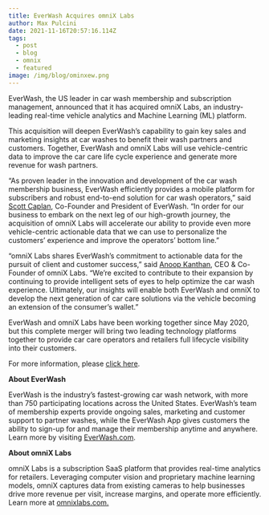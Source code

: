 ```yaml
---
title: EverWash Acquires omniX Labs
author: Max Pulcini
date: 2021-11-16T20:57:16.114Z
tags:
  - post
  - blog
  - omnix
  - featured
image: /img/blog/ominxew.png
---
```

EverWash, the US leader in car wash membership and subscription management, announced that it has acquired omniX Labs, an industry-leading real-time vehicle analytics and Machine Learning (ML) platform. 

This acquisition will deepen EverWash’s capability to gain key sales and marketing insights at car washes to benefit their wash partners and customers. Together, EverWash and omniX Labs will use vehicle-centric data to improve the car care life cycle experience and generate more revenue for wash partners.

“As proven leader in the innovation and development of the car wash membership business, EverWash efficiently provides a mobile platform for subscribers and robust end-to-end solution for car wash operators,” said [Scott Caplan](https://www.linkedin.com/in/scott-caplan-6251121aa/), Co-Founder and President of EverWash. “In order for our business to embark on the next leg of our high-growth journey, the acquisition of omniX Labs will accelerate our ability to provide even more vehicle-centric actionable data that we can use to personalize the customers’ experience and improve the operators’ bottom line.”

“omniX Labs shares EverWash’s commitment to actionable data for the pursuit of client and customer success,” said [Anoop Kanthan](https://www.linkedin.com/in/akanthan/), CEO & Co-Founder of omniX Labs. “We’re excited to contribute to their expansion by continuing to provide intelligent sets of eyes to help optimize the car wash experience. Ultimately, our insights will enable both EverWash and omniX to develop the next generation of car care solutions via the vehicle becoming an extension of the consumer’s wallet.”

EverWash and omniX Labs have been working together since May 2020, but this complete merger will bring two leading technology platforms together to provide car care operators and retailers full lifecycle visibility into their customers.

For more information, please [click here](https://www.everwash.com/wash-owners/wash-analytics).

**About EverWash**

EverWash is the industry’s fastest-growing car wash network, with more than 750 participating locations across the United States. EverWash’s team of membership experts provide ongoing sales, marketing and customer support to partner washes, while the EverWash App gives customers the ability to sign-up for and manage their membership anytime and anywhere. Learn more by visiting [EverWash.com](https://www.everwash.com/wash-owners).

**About omniX Labs**

omniX Labs is a subscription SaaS platform that provides real-time analytics for retailers. Leveraging computer vision and proprietary machine learning models, omniX captures data from existing cameras to help businesses drive more revenue per visit, increase margins, and operate more efficiently. Learn more at [omnixlabs.com.](https://omnixlabs.com/)